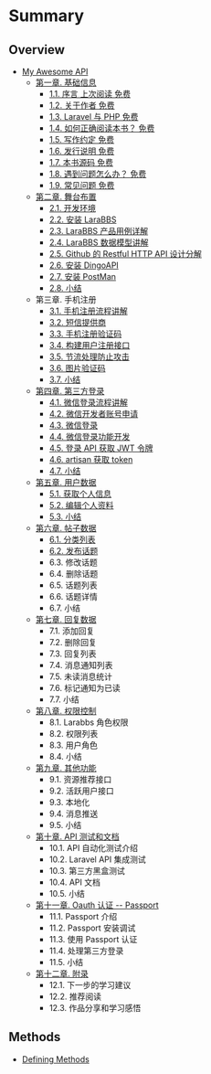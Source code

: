 # Summary

## Overview

* [My Awesome API](README.md)
  * [第一章. 基础信息](di-yi-7ae0-ji-chu-xin-xi.md)
    * [1.1. 序言 上次阅读  免费](di-yi-7ae0-ji-chu-xin-xi/11-xu-yan-shang-ci-yue-du-mian-fei.md)
    * [1.2. 关于作者 免费](di-yi-7ae0-ji-chu-xin-xi/12-guan-yu-zuo-zhe-mian-fei.md)
    * [1.3. Laravel 与 PHP 免费](di-yi-7ae0-ji-chu-xin-xi/13-laravel-yu-php-mian-fei.md)
    * [1.4. 如何正确阅读本书？ 免费](di-yi-7ae0-ji-chu-xin-xi/14-ru-he-zheng-que-yue-du-ben-shu-ff1f-mian-fei.md)
    * [1.5. 写作约定 免费](di-yi-7ae0-ji-chu-xin-xi/15-xie-zuo-yue-ding-mian-fei.md)
    * [1.6. 发行说明 免费](di-yi-7ae0-ji-chu-xin-xi/16-fa-xing-shuo-ming-mian-fei.md)
    * [1.7. 本书源码 免费](di-yi-7ae0-ji-chu-xin-xi/17-ben-shu-yuan-ma-mian-fei.md)
    * [1.8. 遇到问题怎么办？ 免费](di-yi-7ae0-ji-chu-xin-xi/18-yu-dao-wen-ti-zen-yao-ban-ff1f-mian-fei.md)
    * [1.9. 常见问题 免费](di-yi-7ae0-ji-chu-xin-xi/19-chang-jian-wen-ti-mian-fei.md)
  * [第二章. 舞台布置](di-er-7ae0-wu-tai-bu-zhi.md)
    * [2.1. 开发环境](di-er-7ae0-wu-tai-bu-zhi/21-kai-fa-huan-jing.md)
    * [2.2. 安装 LaraBBS](di-er-7ae0-wu-tai-bu-zhi/22-an-zhuang-larabbs.md)
    * [2.3. LaraBBS 产品用例详解](di-er-7ae0-wu-tai-bu-zhi/23-larabbs-chan-pin-yong-li-xiang-jie.md)
    * [2.4. LaraBBS 数据模型讲解](di-er-7ae0-wu-tai-bu-zhi/24-larabbs-shu-ju-mo-xing-jiang-jie.md)
    * [2.5. Github 的 Restful HTTP API 设计分解](di-er-7ae0-wu-tai-bu-zhi/25-github-de-restful-http-api-she-ji-fen-jie.md)
    * [2.6. 安装 DingoAPI](di-er-7ae0-wu-tai-bu-zhi/26-an-zhuang-dingoapi.md)
    * [2.7. 安装 PostMan](di-er-7ae0-wu-tai-bu-zhi/27-an-zhuang-postman.md)
    * [2.8. 小结](di-er-7ae0-wu-tai-bu-zhi/28-xiao-jie.md)
  * 第三章. 手机注册
    * [3.1. 手机注册流程讲解](31-shou-ji-zhu-ce-liu-cheng-jiang-jie.md)
    * [3.2. 短信提供商](32-duan-xin-ti-gong-shang.md)
    * [3.3. 手机注册验证码](33-shou-ji-zhu-ce-yan-zheng-ma.md)
    * [3.4. 构建用户注册接口](34-gou-jian-yong-hu-zhu-ce-jie-kou.md)
    * [3.5. 节流处理防止攻击](35-jie-liu-chu-li-fang-zhi-gong-ji.md)
    * [3.6. 图片验证码](36-tu-pian-yan-zheng-ma.md)
    * [3.7. 小结](37-xiao-jie.md)
  * [第四章. 第三方登录](di-si-7ae0-di-san-fang-deng-lu.md)
    * [4.1. 微信登录流程讲解](di-si-7ae0-di-san-fang-deng-lu/41-wei-xin-deng-lu-liu-cheng-jiang-jie.md)
    * [4.2. 微信开发者账号申请](di-si-7ae0-di-san-fang-deng-lu/42-wei-xin-kai-fa-zhe-zhang-hao-shen-qing.md)
    * [4.3. 微信登录](di-si-7ae0-di-san-fang-deng-lu/43-wei-xin-deng-lu.md)
    * [4.4. 微信登录功能开发](di-si-7ae0-di-san-fang-deng-lu/44-wei-xin-deng-lu-gong-neng-kai-fa.md)
    * [4.5. 登录 API 获取 JWT 令牌](di-si-7ae0-di-san-fang-deng-lu/45-deng-lu-api-huo-qu-jwt-ling-pai.md)
    * [4.6. artisan 获取 token](di-si-7ae0-di-san-fang-deng-lu/46-artisan-huo-qu-token.md)
    * [4.7. 小结](di-si-7ae0-di-san-fang-deng-lu/47-xiao-jie.md)
  * [第五章. 用户数据](di-wu-7ae0-yong-hu-shu-ju.md)
    * [5.1. 获取个人信息](di-wu-7ae0-yong-hu-shu-ju/51-huo-qu-ge-ren-xin-xi.md)
    * [5.2. 编辑个人资料](di-wu-7ae0-yong-hu-shu-ju/52-bian-ji-ge-ren-zi-liao.md)
    * [5.3. 小结](di-wu-7ae0-yong-hu-shu-ju/53-xiao-jie.md)
  * [第六章. 帖子数据](di-liu-7ae0-tie-zi-shu-ju.md)
    * [6.1. 分类列表](di-liu-7ae0-tie-zi-shu-ju/61-fen-lei-lie-biao.md)
    * [6.2. 发布话题](di-liu-7ae0-tie-zi-shu-ju/62-fa-bu-hua-ti.md)
    * 6.3. 修改话题
    * 6.4. 删除话题
    * 6.5. 话题列表
    * 6.6. 话题详情
    * 6.7. 小结
  * [第七章. 回复数据](di-qi-7ae0-hui-fu-shu-ju.md)
    * 7.1. 添加回复
    * 7.2. 删除回复
    * 7.3. 回复列表
    * 7.4. 消息通知列表
    * 7.5. 未读消息统计
    * 7.6. 标记通知为已读
    * 7.7. 小结
  * [第八章. 权限控制](di-ba-7ae0-quan-xian-kong-zhi.md)
    * 8.1. Larabbs 角色权限
    * 8.2. 权限列表
    * 8.3. 用户角色
    * 8.4. 小结
  * [第九章. 其他功能](di-jiu-7ae0-qi-ta-gong-neng.md)
    * 9.1. 资源推荐接口
    * 9.2. 活跃用户接口
    * 9.3. 本地化
    * 9.4. 消息推送
    * 9.5. 小结
  * [第十章. API 测试和文档](di-shi-7ae0-api-ce-shi-he-wen-dang.md)
    * 10.1. API 自动化测试介绍
    * 10.2. Laravel API 集成测试
    * 10.3. 第三方黑盒测试
    * 10.4. API 文档
    * 10.5. 小结
  * [第十一章. Oauth 认证 -- Passport](di-shi-yi-7ae0-oauth-ren-zheng-passport.md)
    * 11.1. Passport 介绍
    * 11.2. Passport 安装调试
    * 11.3. 使用 Passport 认证
    * 11.4. 处理第三方登录
    * 11.5. 小结
  * [第十二章. 附录](di-shi-er-7ae0-fu-lu.md)
    * 12.1. 下一步的学习建议
    * 12.2. 推荐阅读
    * 12.3. 作品分享和学习感悟

## Methods

* [Defining Methods](methods.md)

